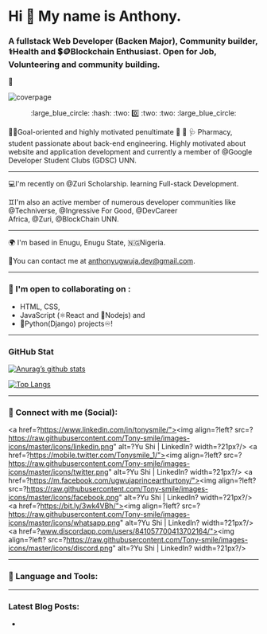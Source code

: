 # Hi 👋  My name is Anthony.

### A fullstack Web Developer (Backen Major), Community builder,    :medical_symbol:Health and :heavy_dollar_sign::coin:Blockchain Enthusiast. Open for Job, Volunteering and community building.
📌

![coverpage](https://raw.githubusercontent.com/Tony-smile/portfolio/master/images/twittercoverpage.png "coverpage")

<p align="center">:large_blue_circle:   :hash:  :two:  0️⃣   :two: :two: :large_blue_circle: </p>

<!--
**Tony-smile/Tony-smile** is a ✨ _special_ ✨ repository because its `README.md` (this file) appears on your GitHub profile.

Here are some ideas to get you started:

- 🔭 I’m currently working on ...
- 🌱 I’m currently learning ...
- 👯 I’m looking to collaborate on ...
- 🤔 I’m looking for help with ...
- 💬 Ask me about ...
- 📫 How to reach me: ...
- 😄 Pronouns: ...
- ⚡ Fun fact: ...
-->
:dart::traffic_light:Goal-oriented and highly motivated penultimate 💊 💉  :stethoscope: Pharmacy, student passionate about back-end engineering. Highly motivated about website and application development and currently a member of @Google Developer Student Clubs (GDSC) UNN.
***
 💻I'm  recently on @Zuri Scholarship. learning Full-stack Development.

 :gemini:I'm also an active member of numerous developer communities like @Techniverse, @Ingressive For Good, @DevCareer Africa, @Zuri, @BlockChain UNN.
***
🌍 I'm based in Enugu, Enugu State,     :nigeria:Nigeria.

📧You can contact me at anthonyugwuja.dev@gmail.com.
***
### :handshake: I'm open to collaborating on :
* HTML, CSS, 
* JavaScript (:atom_symbol:React and :blue_heart:Nodejs) and 
* :yellow_heart:Python(Django) projects:infinity:!
***
### GitHub Stat
[![Anurag’s github stats](https://github-readme-stats.vercel.app/api?username=yushi1007)](https://github.com/Tony-smile)

[![Top Langs](https://github-readme-stats.vercel.app/api/top-langs/?username=yushi1007&layout=compact)](https://github.com/Tony-smile)
***
### 🤝 Connect with me (Social):
<a href=?https://www.linkedin.com/in/tonysmile/"><img align=?left? src=?https://raw.githubusercontent.com/Tony-smile/images-icons/master/icons/linkedin.png" alt=?Yu Shi | LinkedIn? width=?21px?/></a>
<a href=?https://mobile.twitter.com/Tonysmile_1/"><img align=?left? src=?https://raw.githubusercontent.com/Tony-smile/images-icons/master/icons/twitter.png" alt=?Yu Shi | LinkedIn? width=?21px?/></a>
<a href=?https://m.facebook.com/ugwujaprincearthurtony/"><img align=?left? src=?https://raw.githubusercontent.com/Tony-smile/images-icons/master/icons/facebook.png" alt=?Yu Shi | LinkedIn? width=?21px?/></a>
<a href=?https://bit.ly/3wk4VBh/"><img align=?left? src=?https://raw.githubusercontent.com/Tony-smile/images-icons/master/icons/whatsapp.png" alt=?Yu Shi | LinkedIn? width=?21px?/></a>
<a href=?www.discordapp.com/users/841057700413702164/"><img align=?left? src=?https://raw.githubusercontent.com/Tony-smile/images-icons/master/icons/discord.png" alt=?Yu Shi | LinkedIn? width=?21px?/></a>
***
### 🧰 Language and Tools:

***
### Latest Blog Posts:
* 